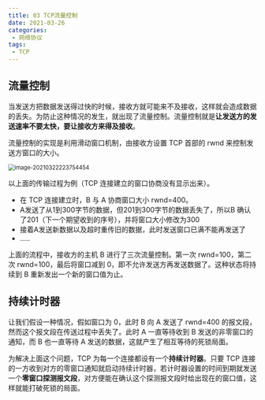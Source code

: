 ```yaml
---
title: 03 TCP流量控制
date: 2021-03-26
categories:
 - 网络协议
tags:
 - TCP
---
```




## 流量控制

当发送方把数据发送得过快的时候，接收方就可能来不及接收，这样就会造成数据的丢失。为防止这种情况的发生，就出现了流量控制。流量控制就是**让发送方的发送速率不要太快，要让接收方来得及接收**。

流量控制的实现是利用滑动窗口机制，由接收方设置 TCP 首部的 rwnd 来控制发送方窗口的大小。

<img src="@img/image-20210322223754454.png" alt="image-20210322223754454" style="zoom:80%;" />

以上面的传输过程为例（TCP 连接建立的窗口协商没有显示出来）。

+ 在 TCP 连接建立时，B 与 A 协商窗口大小 rwnd=400。
+ A发送了从1到300字节的数据，但201到300字节的数据丢失了，所以B 确认了201（下一个期望收到的序号），并将窗口大小修改为300
+ 接着A发送新数据以及超时重传旧的数据，此时发送窗口已满不能再发送了
+ .....

上面的流程中，接收方的主机 B 进行了三次流量控制。第一次 rwnd=100，第二次 rwnd=100，最后将窗口减到 0，即不允许发送方再发送数据了。这种状态将持续到 B 重新发出一个新的窗口值为止。



## 持续计时器

让我们假设一种情况，假如窗口为 0，此时 B 向 A 发送了 rwnd=400 的报文段，然而这个报文段在传送过程中丢失了。此时 A 一直等待收到 B 发送的非零窗口的通知，而 B 也一直等待 A 发送的数据，这就产生了相互等待的死锁局面。

为解决上面这个问题，TCP 为每一个连接都设有一个**持续计时器**。只要 TCP 连接的一方收到对方的零窗口通知就启动持续计时器，若计时器设置的时间到期就发送一个**零窗口探测报文段**，对方便能在确认这个探测报文段时给出现在的窗口值，这样就能打破死锁的局面。
